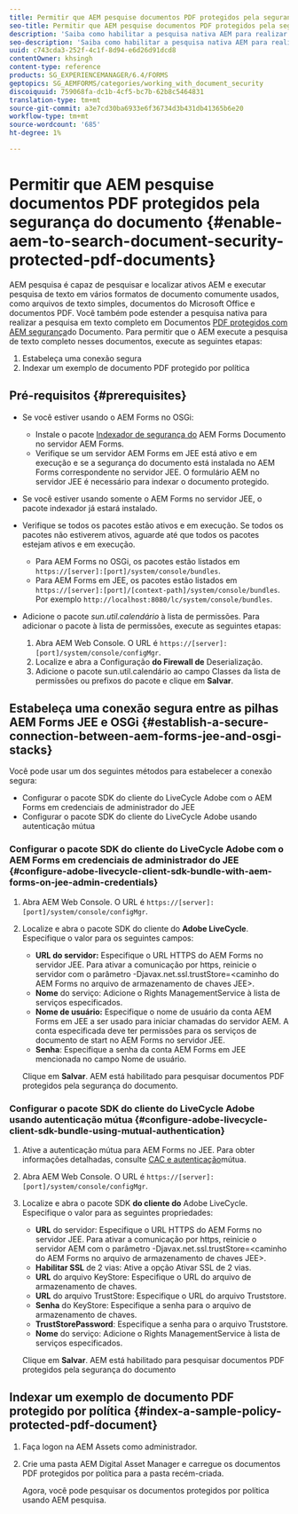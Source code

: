 ```yaml
---
title: Permitir que AEM pesquise documentos PDF protegidos pela segurança do documento
seo-title: Permitir que AEM pesquise documentos PDF protegidos pela segurança do documento
description: 'Saiba como habilitar a pesquisa nativa AEM para realizar a pesquisa de texto completo em documentos PDF protegidos por DRM.  '
seo-description: 'Saiba como habilitar a pesquisa nativa AEM para realizar a pesquisa de texto completo em documentos PDF protegidos por DRM.  '
uuid: c743cda3-252f-4c1f-8d94-e6d26d91dcd8
contentOwner: khsingh
content-type: reference
products: SG_EXPERIENCEMANAGER/6.4/FORMS
geptopics: SG_AEMFORMS/categories/working_with_document_security
discoiquuid: 759068fa-dc1b-4cf5-bc7b-62b8c5464831
translation-type: tm+mt
source-git-commit: a3e7cd30ba6933e6f36734d3b431db41365b6e20
workflow-type: tm+mt
source-wordcount: '685'
ht-degree: 1%

---
```



# Permitir que AEM pesquise documentos PDF protegidos pela segurança do documento {#enable-aem-to-search-document-security-protected-pdf-documents}

AEM pesquisa é capaz de pesquisar e localizar ativos AEM e executar pesquisa de texto em vários formatos de documento comumente usados, como arquivos de texto simples, documentos do Microsoft Office e documentos PDF. Você também pode estender a pesquisa nativa para realizar a pesquisa em texto completo em Documentos [PDF protegidos com AEM segurança](/help/forms/using/admin-help/document-security.md)do Documento. Para permitir que o AEM execute a pesquisa de texto completo nesses documentos, execute as seguintes etapas:

1. Estabeleça uma conexão segura
1. Indexar um exemplo de documento PDF protegido por política

## Pré-requisitos {#prerequisites}

* Se você estiver usando o AEM Forms no OSGi:

   * Instale o pacote [Indexador de segurança do](https://helpx.adobe.com/br/aem-forms/kb/aem-forms-releases.html) AEM Forms Documento no servidor AEM Forms.
   * Verifique se um servidor AEM Forms em JEE está ativo e em execução e se a segurança do documento está instalada no AEM Forms correspondente no servidor JEE. O formulário AEM no servidor JEE é necessário para indexar o documento protegido.

* Se você estiver usando somente o AEM Forms no servidor JEE, o pacote indexador já estará instalado.
* Verifique se todos os pacotes estão ativos e em execução. Se todos os pacotes não estiverem ativos, aguarde até que todos os pacotes estejam ativos e em execução.

   * Para AEM Forms no OSGi, os pacotes estão listados em `https://[server]:[port]/system/console/bundles`.
   * Para AEM Forms em JEE, os pacotes estão listados em `https://[server]:[port]/[context-path]/system/console/bundles`. Por exemplo `http://localhost:8080/lc/system/console/bundles`.

* Adicione o pacote *sun.util.calendário* à lista de permissões. Para adicionar o pacote à lista de permissões, execute as seguintes etapas:

   1. Abra AEM Web Console. O URL é `https://[server]:[port]/system/console/configMgr`.
   1. Localize e abra a Configuração **do Firewall de** Deserialização.
   1. Adicione o pacote sun.util.calendário ao campo Classes da lista de permissões ou prefixos do pacote e clique em **Salvar**.

## Estabeleça uma conexão segura entre as pilhas AEM Forms JEE e OSGi {#establish-a-secure-connection-between-aem-forms-jee-and-osgi-stacks}

Você pode usar um dos seguintes métodos para estabelecer a conexão segura:

* Configurar o pacote SDK do cliente do LiveCycle Adobe com o AEM Forms em credenciais de administrador do JEE
* Configurar o pacote SDK do cliente do LiveCycle Adobe usando autenticação mútua

### Configurar o pacote SDK do cliente do LiveCycle Adobe com o AEM Forms em credenciais de administrador do JEE {#configure-adobe-livecycle-client-sdk-bundle-with-aem-forms-on-jee-admin-credentials}

1. Abra AEM Web Console. O URL é `https://[server]:[port]/system/console/configMgr`.
1. Localize e abra o pacote SDK do cliente do **Adobe LiveCycle**. Especifique o valor para os seguintes campos:

   * **URL do servidor:** Especifique o URL HTTPS do AEM Forms no servidor JEE. Para ativar a comunicação por https, reinicie o servidor com o parâmetro -Djavax.net.ssl.trustStore=&lt;caminho do AEM Forms no arquivo de armazenamento de chaves JEE>.
   * **Nome** do serviço: Adicione o Rights ManagementService à lista de serviços especificados.
   * **Nome de usuário:** Especifique o nome de usuário da conta AEM Forms em JEE a ser usado para iniciar chamadas do servidor AEM. A conta especificada deve ter permissões para os serviços de documento de start no AEM Forms no servidor JEE.
   * **Senha**: Especifique a senha da conta AEM Forms em JEE mencionada no campo Nome de usuário.

   Clique em **Salvar**. AEM está habilitado para pesquisar documentos PDF protegidos pela segurança do documento.

### Configurar o pacote SDK do cliente do LiveCycle Adobe usando autenticação mútua {#configure-adobe-livecycle-client-sdk-bundle-using-mutual-authentication}

1. Ative a autenticação mútua para AEM Forms no JEE. Para obter informações detalhadas, consulte [CAC e autenticação](https://helpx.adobe.com/livecycle/kb/cac-mutual-authentication.html)mútua.
1. Abra AEM Web Console. O URL é `https://[server]:[port]/system/console/configMgr`.
1. Localize e abra o pacote SDK **do cliente do** Adobe LiveCycle. Especifique o valor para as seguintes propriedades:

   * **URL** do servidor: Especifique o URL HTTPS do AEM Forms no servidor JEE. Para ativar a comunicação por https, reinicie o servidor AEM com o parâmetro -Djavax.net.ssl.trustStore=&lt;caminho do AEM Forms no arquivo de armazenamento de chaves JEE>.
   * **Habilitar SSL** de 2 vias: Ative a opção Ativar SSL de 2 vias.
   * **URL** do arquivo KeyStore: Especifique o URL do arquivo de armazenamento de chaves.
   * **URL** do arquivo TrustStore: Especifique o URL do arquivo Truststore.
   * **Senha** do KeyStore: Especifique a senha para o arquivo de armazenamento de chaves.
   * **TrustStorePassword**: Especifique a senha para o arquivo Truststore.
   * **Nome** do serviço: Adicione o Rights ManagementService à lista de serviços especificados.

   Clique em **Salvar**. AEM está habilitado para pesquisar documentos PDF protegidos pela segurança do documento

## Indexar um exemplo de documento PDF protegido por política {#index-a-sample-policy-protected-pdf-document}

1. Faça logon na AEM Assets como administrador.
1. Crie uma pasta AEM Digital Asset Manager e carregue os documentos PDF protegidos por política para a pasta recém-criada.

   Agora, você pode pesquisar os documentos protegidos por política usando AEM pesquisa.

